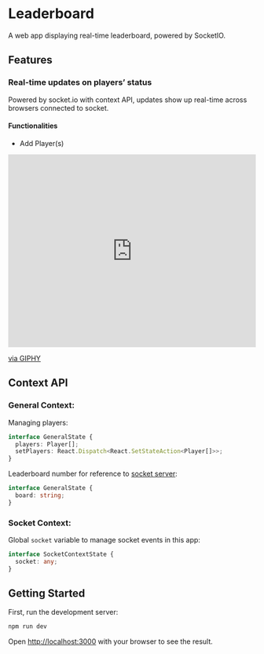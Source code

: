 # Leaderboard

A web app displaying real-time leaderboard, powered by SocketIO.

## Features

### Real-time updates on players’ status

Powered by socket.io with context API, updates show up real-time across browsers connected to socket.

#### Functionalities

- Add Player(s)
<div style="width:100%;height:0;padding-bottom:78%;position:relative;"><iframe src="https://giphy.com/embed/e7R8wQ1k8KA4Feml40" width="100%" height="100%" style="position:absolute" frameBorder="0" class="giphy-embed" allowFullScreen></iframe></div><p><a href="https://giphy.com/gifs/e7R8wQ1k8KA4Feml40">via GIPHY</a></p>

## Context API

### General Context:

Managing players:

```typescript
interface GeneralState {
  players: Player[];
  setPlayers: React.Dispatch<React.SetStateAction<Player[]>>;
}
```

Leaderboard number for reference to [socket server](https://github.com/rachelhox/leaderboard-backend):

```typescript
interface GeneralState {
  board: string;
}
```

### Socket Context:

Global `socket` variable to manage socket events in this app:

```typescript
interface SocketContextState {
  socket: any;
}
```

## Getting Started

First, run the development server:

```bash
npm run dev
```

Open [http://localhost:3000](http://localhost:3000) with your browser to see the result.
